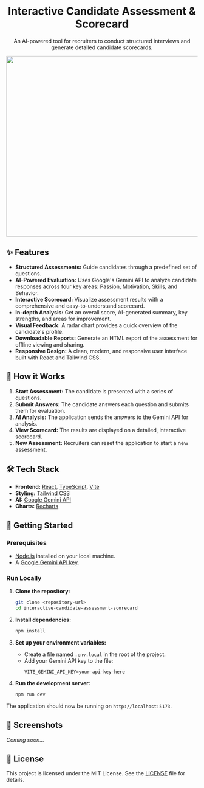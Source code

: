 <div align="center">
  <h1 align="center">Interactive Candidate Assessment & Scorecard</h1>
  <p align="center">
    An AI-powered tool for recruiters to conduct structured interviews and generate detailed candidate scorecards.
  </p>
</div>

<div align="center">
<img width="1200" height="475" alt="GHBanner" src="https://github.com/user-attachments/assets/0aa67016-6eaf-458a-adb2-6e31a0763ed6" />
</div>

## ✨ Features

- **Structured Assessments:** Guide candidates through a predefined set of questions.
- **AI-Powered Evaluation:** Uses Google's Gemini API to analyze candidate responses across four key areas: Passion, Motivation, Skills, and Behavior.
- **Interactive Scorecard:** Visualize assessment results with a comprehensive and easy-to-understand scorecard.
- **In-depth Analysis:** Get an overall score, AI-generated summary, key strengths, and areas for improvement.
- **Visual Feedback:** A radar chart provides a quick overview of the candidate's profile.
- **Downloadable Reports:** Generate an HTML report of the assessment for offline viewing and sharing.
- **Responsive Design:** A clean, modern, and responsive user interface built with React and Tailwind CSS.

## 🚀 How it Works

1.  **Start Assessment:** The candidate is presented with a series of questions.
2.  **Submit Answers:** The candidate answers each question and submits them for evaluation.
3.  **AI Analysis:** The application sends the answers to the Gemini API for analysis.
4.  **View Scorecard:** The results are displayed on a detailed, interactive scorecard.
5.  **New Assessment:** Recruiters can reset the application to start a new assessment.

## 🛠️ Tech Stack

- **Frontend:** [React](https://reactjs.org/), [TypeScript](https://www.typescriptlang.org/), [Vite](https://vitejs.dev/)
- **Styling:** [Tailwind CSS](https://tailwindcss.com/)
- **AI:** [Google Gemini API](https://ai.google.dev/)
- **Charts:** [Recharts](https://recharts.org/)

## 🏁 Getting Started

### Prerequisites

- [Node.js](https://nodejs.org/) installed on your local machine.
- A [Google Gemini API key](https://ai.google.dev/).

### Run Locally

1.  **Clone the repository:**
    ```bash
    git clone <repository-url>
    cd interactive-candidate-assessment-scorecard
    ```

2.  **Install dependencies:**
    ```bash
    npm install
    ```

3.  **Set up your environment variables:**
    - Create a file named `.env.local` in the root of the project.
    - Add your Gemini API key to the file:
      ```
      VITE_GEMINI_API_KEY=your-api-key-here
      ```

4.  **Run the development server:**
    ```bash
    npm run dev
    ```

The application should now be running on `http://localhost:5173`.

## 📸 Screenshots

*Coming soon...*

## 📄 License

This project is licensed under the MIT License. See the [LICENSE](LICENSE) file for details.
